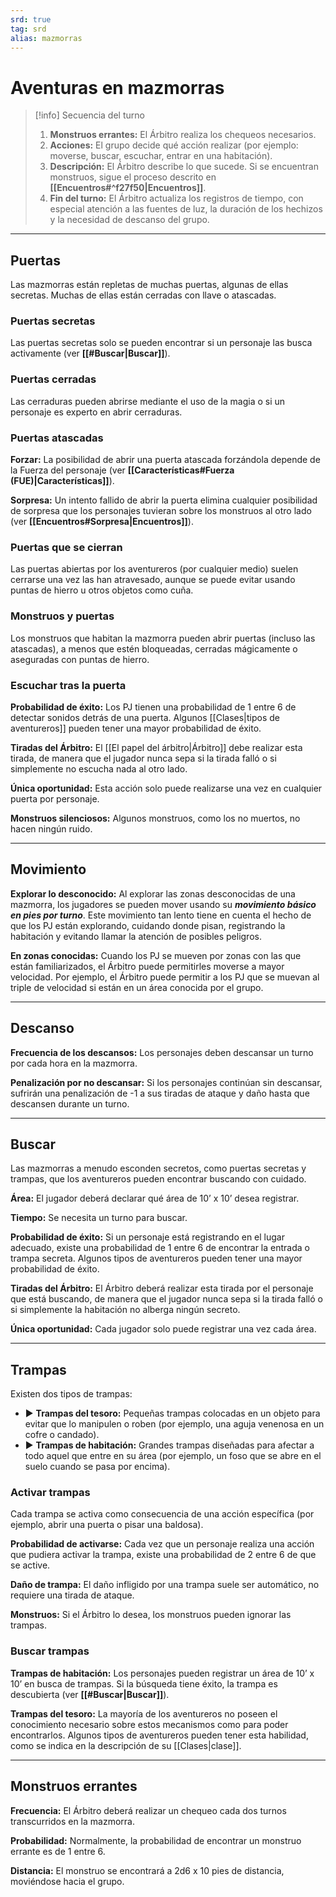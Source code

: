 ```yaml
---
srd: true
tag: srd
alias: mazmorras
---
```

# Aventuras en mazmorras

> [!info] Secuencia del turno
> 
> 1.  **Monstruos errantes:** El Árbitro realiza los chequeos necesarios.
> 2.  **Acciones:** El grupo decide qué acción realizar (por ejemplo: moverse, buscar, escuchar, entrar en una habitación).
> 3.  **Descripción:** El Árbitro describe lo que sucede. Si se encuentran monstruos, sigue el proceso descrito en **[[Encuentros#^f27f50|Encuentros]]**.
> 4.  **Fin del turno:** El Árbitro actualiza los registros de tiempo, con especial atención a las fuentes de luz, la duración de los hechizos y la necesidad de descanso del grupo.

---
## Puertas
Las mazmorras están repletas de muchas puertas, algunas de ellas secretas. Muchas de ellas están cerradas con llave o atascadas.

### Puertas secretas
Las puertas secretas solo se pueden encontrar si un personaje las busca activamente (ver **[[#Buscar|Buscar]]**).

### Puertas cerradas
Las cerraduras pueden abrirse mediante el uso de la magia o si un personaje es experto en abrir cerraduras.

### Puertas atascadas
**Forzar:** La posibilidad de abrir una puerta atascada forzándola depende de la Fuerza del personaje (ver **[[Características#Fuerza (FUE)|Características]]**).

**Sorpresa:** Un intento fallido de abrir la puerta elimina cualquier posibilidad de sorpresa que los personajes tuvieran sobre los monstruos al otro lado (ver **[[Encuentros#Sorpresa|Encuentros]]**).

### Puertas que se cierran
Las puertas abiertas por los aventureros (por cualquier medio) suelen cerrarse una vez las han atravesado, aunque se puede evitar usando puntas de hierro u otros objetos como cuña.

### Monstruos y puertas
Los monstruos que habitan la mazmorra pueden abrir puertas (incluso las atascadas), a menos que estén bloqueadas, cerradas mágicamente o aseguradas con puntas de hierro.

### Escuchar tras la puerta
**Probabilidad de éxito:** Los PJ tienen una probabilidad de 1 entre 6 de detectar sonidos detrás de una puerta. Algunos [[Clases|tipos de aventureros]] pueden tener una mayor probabilidad de éxito.

**Tiradas del Árbitro:** El [[El papel del árbitro|Árbitro]] debe realizar esta tirada, de manera que el jugador nunca sepa si la tirada falló o si simplemente no escucha nada al otro lado.

**Única oportunidad:** Esta acción solo puede realizarse una vez en cualquier puerta por personaje.

**Monstruos silenciosos:** Algunos monstruos, como los no muertos, no hacen ningún ruido.

---
## Movimiento
**Explorar lo desconocido:** Al explorar las zonas desconocidas de una mazmorra, los jugadores se pueden mover usando su **_movimiento básico en pies por turno_**. Este movimiento tan lento tiene en cuenta el hecho de que los PJ están explorando, cuidando donde pisan, registrando la habitación y evitando llamar la atención de posibles peligros.

**En zonas conocidas:** Cuando los PJ se mueven por zonas con las que están familiarizados, el Árbitro puede permitirles moverse a mayor velocidad. Por ejemplo, el Árbitro puede permitir a los PJ que se muevan al triple de velocidad si están en un área conocida por el grupo.

---
## Descanso
**Frecuencia de los descansos:** Los personajes deben descansar un turno por cada hora en la mazmorra.

**Penalización por no descansar:** Si los personajes continúan sin descansar, sufrirán una penalización de -1 a sus tiradas de ataque y daño hasta que descansen durante un turno.

---
## Buscar
Las mazmorras a menudo esconden secretos, como puertas secretas y trampas, que los aventureros pueden encontrar buscando con cuidado.

**Área:** El jugador deberá declarar qué área de 10’ x 10’ desea registrar.

**Tiempo:** Se necesita un turno para buscar.

**Probabilidad de éxito:** Si un personaje está registrando en el lugar adecuado, existe una probabilidad de 1 entre 6 de encontrar la entrada o trampa secreta. Algunos tipos de aventureros pueden tener una mayor probabilidad de éxito.

**Tiradas del Árbitro:** El Árbitro deberá realizar esta tirada por el personaje que está buscando, de manera que el jugador nunca sepa si la tirada falló o si simplemente la habitación no alberga ningún secreto.

**Única oportunidad:** Cada jugador solo puede registrar una vez cada área.

---
## Trampas
Existen dos tipos de trampas: 
- ▶ **Trampas del tesoro:** Pequeñas trampas colocadas en un objeto para evitar que lo manipulen o roben (por ejemplo, una aguja venenosa en un cofre o candado). 
- ▶ **Trampas de habitación:** Grandes trampas diseñadas para afectar a todo aquel que entre en su área (por ejemplo, un foso que se abre en el suelo cuando se pasa por encima).

### Activar trampas
Cada trampa se activa como consecuencia de una acción específica (por ejemplo, abrir una puerta o pisar una baldosa).

**Probabilidad de activarse:** Cada vez que un personaje realiza una acción que pudiera activar la trampa, existe una probabilidad de 2 entre 6 de que se active.

**Daño de trampa:** El daño infligido por una trampa suele ser automático, no requiere una tirada de ataque.

**Monstruos:** Si el Árbitro lo desea, los monstruos pueden ignorar las trampas.

### Buscar trampas
**Trampas de habitación:** Los personajes pueden registrar un área de 10’ x 10’ en busca de trampas. Si la búsqueda tiene éxito, la trampa es descubierta (ver **[[#Buscar|Buscar]]**).

**Trampas del tesoro:** La mayoría de los aventureros no poseen el conocimiento necesario sobre estos mecanismos como para poder encontrarlos. Algunos tipos de aventureros pueden tener esta habilidad, como se indica en la descripción de su [[Clases|clase]].

---
## Monstruos errantes
**Frecuencia:** El Árbitro deberá realizar un chequeo cada dos turnos transcurridos en la mazmorra.

**Probabilidad:** Normalmente, la probabilidad de encontrar un monstruo errante es de 1 entre 6.

**Distancia:** El monstruo se encontrará a 2d6 x 10 pies de distancia, moviéndose hacia el grupo.